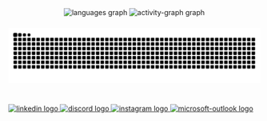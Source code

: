 <div align="center">
  <img src="https://github-readme-stats.vercel.app/api/top-langs?username=Dazut-Matheus&locale=en&hide_title=false&layout=compact&card_width=320&langs_count=5&theme=blue-green&hide_border=false&order=2" height="150" alt="languages graph"  />
  <img src="https://github-readme-activity-graph.vercel.app/graph?username=Dazut-Matheus&radius=16&theme=nord&area=true&order=5&hide_border=false&hide_title=true" height="300" alt="activity-graph graph"  />
</div>

###

<img src="https://raw.githubusercontent.com/Dazut-Matheus/Dazut-Matheus/output/snake.svg" alt="Snake animation" />

###

<br clear="both">

<div align="left">
  <a href="https://www.linkedin.com/in/matheusfg1998/" target="_blank">
    <img src="https://raw.githubusercontent.com/maurodesouza/profile-readme-generator/master/src/assets/icons/social/linkedin/default.svg" width="52" height="40" alt="linkedin logo"  />
  </a>
  <a href="dazut" target="_blank">
    <img src="https://raw.githubusercontent.com/maurodesouza/profile-readme-generator/master/src/assets/icons/social/discord/default.svg" width="52" height="40" alt="discord logo"  />
  </a>
  <a href="https://www.instagram.com/theusfgomes/" target="_blank">
    <img src="https://raw.githubusercontent.com/maurodesouza/profile-readme-generator/master/src/assets/icons/social/instagram/default.svg" width="52" height="40" alt="instagram logo"  />
  </a>
  <a href="matheusferreiragomes@hotmail.com" target="_blank">
    <img src="https://raw.githubusercontent.com/maurodesouza/profile-readme-generator/master/src/assets/icons/social/microsoft-outlook/default.svg" width="52" height="40" alt="microsoft-outlook logo"  />
  </a>
</div>

###
